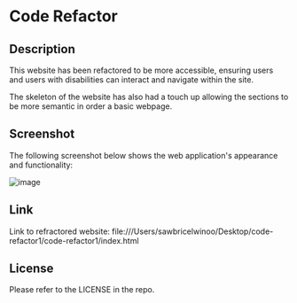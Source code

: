 # Code Refactor

## Description

This website has been refactored to be more accessible, ensuring users and users with disabilities can interact and navigate within the site. 

The skeleton of the website has also had a touch up allowing the sections to be more semantic in order a basic webpage.

## Screenshot
The following screenshot below shows the web application's appearance and functionality:

![image](https://github.com/br1ce23/challenge1/assets/133618122/2ccd9d96-4b12-4ad0-bbfb-40781c88df58)

## Link

Link to refractored website: file:///Users/sawbricelwinoo/Desktop/code-refactor1/code-refactor1/index.html

## License

Please refer to the LICENSE in the repo.
